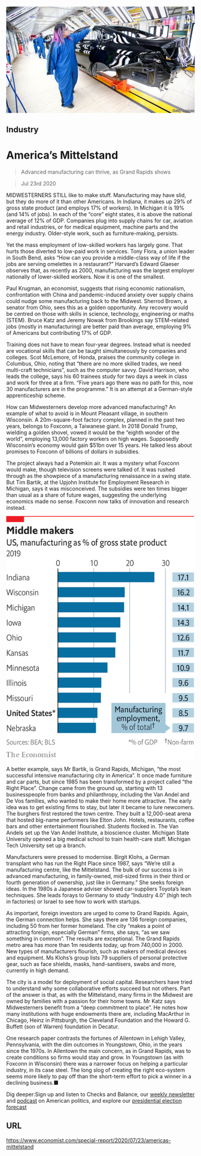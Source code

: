 ![](./images/20200725_SRP022_0.jpg)

## Industry

# America’s Mittelstand

> Advanced manufacturing can thrive, as Grand Rapids shows

> Jul 23rd 2020

MIDWESTERNERS STILL like to make stuff. Manufacturing may have slid, but they do more of it than other Americans. In Indiana, it makes up 29% of gross state product (and employs 17% of workers). In Michigan it is 19% (and 14% of jobs). In each of the “core” eight states, it is above the national average of 12% of GDP. Companies plug into supply chains for car, aviation and retail industries, or for medical equipment, machine parts and the energy industry. Older-style work, such as furniture-making, persists.

Yet the mass employment of low-skilled workers has largely gone. That hurts those diverted to low-paid work in services. Tony Flora, a union leader in South Bend, asks “How can you provide a middle-class way of life if the jobs are serving omelettes in a restaurant?” Harvard’s Edward Glaeser observes that, as recently as 2000, manufacturing was the largest employer nationally of lower-skilled workers. Now it is one of the smallest.

Paul Krugman, an economist, suggests that rising economic nationalism, confrontation with China and pandemic-induced anxiety over supply chains could nudge some manufacturing back to the Midwest. Sherrod Brown, a senator from Ohio, sees this as a golden opportunity. Any recovery would be centred on those with skills in science, technology, engineering or maths (STEM). Bruce Katz and Jeremy Nowak from Brookings say STEM-related jobs (mostly in manufacturing) are better paid than average, employing 9% of Americans but contributing 17% of GDP.

Training does not have to mean four-year degrees. Instead what is needed are vocational skills that can be taught simultaneously by companies and colleges. Scot McLemore, of Honda, praises the community college in Columbus, Ohio, noting that “there are no more skilled trades, we need multi-craft technicians”, such as the computer savvy. David Harrison, who leads the college, says his 60 trainees study for two days a week in class and work for three at a firm. “Five years ago there was no path for this, now 30 manufacturers are in the programme.” It is an attempt at a German-style apprenticeship scheme.

How can Midwesterners develop more advanced manufacturing? An example of what to avoid is in Mount Pleasant village, in southern Wisconsin. A 20m-square-foot factory complex, planned in the past two years, belongs to Foxconn, a Taiwanese giant. In 2018 Donald Trump, wielding a golden shovel, vowed it would be the “eighth wonder of the world”, employing 13,000 factory workers on high wages. Supposedly Wisconsin’s economy would gain $51bn over 15 years. He talked less about promises to Foxconn of billions of dollars in subsidies.

The project always had a Potemkin air. It was a mystery what Foxconn would make, though television screens were talked of. It was rushed through as the showpiece of a manufacturing renaissance in a swing state. But Tim Bartik, at the Upjohn Institute for Employment Research in Michigan, says it was misconceived. The subsidies were ten times bigger than usual as a share of future wages, suggesting the underlying economics made no sense. Foxconn now talks of innovation and research instead.

![](./images/20200725_SRC107.png)

A better example, says Mr Bartik, is Grand Rapids, Michigan, “the most successful intensive manufacturing city in America”. It once made furniture and car parts, but since 1985 has been transformed by a project called “the Right Place”. Change came from the ground up, starting with 13 businesspeople from banks and philanthropy, including the Van Andel and De Vos families, who wanted to make their home more attractive. The early idea was to get existing firms to stay, but later it became to lure newcomers. The burghers first restored the town centre. They built a 12,000-seat arena that hosted big-name performers like Elton John. Hotels, restaurants, coffee bars and other entertainment flourished. Students flocked in. The Van Andels set up the Van Andel Institute, a bioscience cluster. Michigan State University opened a big medical school to train health-care staff. Michigan Tech University set up a branch.

Manufacturers were pressed to modernise. Birgit Klohs, a German transplant who has run the Right Place since 1987, says “We’re still a manufacturing centre, like the Mittelstand. The bulk of our success is in advanced manufacturing, in family-owned, mid-sized firms in their third or fourth generation of ownership, just like in Germany.” She seeks foreign ideas. In the 1980s a Japanese adviser showed car-suppliers Toyota’s lean techniques. She leads forays to Germany to study “Industry 4.0” (high tech in factories) or Israel to see how to work with startups.

As important, foreign investors are urged to come to Grand Rapids. Again, the German connection helps. She says there are 136 foreign companies, including 50 from her former homeland. The city “makes a point of attracting foreign, especially German” firms, she says, “as we saw something in common”. The results are exceptional. The Grand Rapids metro area has more than 1m residents today, up from 740,000 in 2000. New types of manufacturers flourish, such as makers of medical devices and equipment. Ms Klohs’s group lists 79 suppliers of personal protective gear, such as face shields, masks, hand-sanitisers, swabs and more, currently in high demand.

The city is a model for deployment of social capital. Researchers have tried to understand why some collaborative efforts succeed but not others. Part of the answer is that, as with the Mittelstand, many firms in the Midwest are owned by families with a passion for their home towns. Mr Katz says Midwesterners benefit from a “deep commitment to place”. He notes how many institutions with huge endowments there are, including MacArthur in Chicago, Heinz in Pittsburgh, the Cleveland Foundation and the Howard G. Buffett (son of Warren) foundation in Decatur.

One research paper contrasts the fortunes of Allentown in Lehigh Valley, Pennsylvania, with the dim outcomes in Youngstown, Ohio, in the years since the 1970s. In Allentown the main concern, as in Grand Rapids, was to create conditions so firms would stay and grow. In Youngstown (as with Foxconn in Wisconsin) there was a narrower focus on helping a particular industry, in its case steel. The long slog of creating the right eco-system seems more likely to pay off than the short-term effort to pick a winner in a declining business.■

Dig deeper:Sign up and listen to Checks and Balance, our [weekly newsletter](https://www.economist.com//checksandbalance/) and [podcast](https://www.economist.com//podcasts/2020/07/17/checks-and-balance-our-weekly-podcast-on-american-politics) on American politics, and explore our [presidential election forecast](https://www.economist.com/https://projects.economist.com/us-2020-forecast/president)

## URL

https://www.economist.com/special-report/2020/07/23/americas-mittelstand
